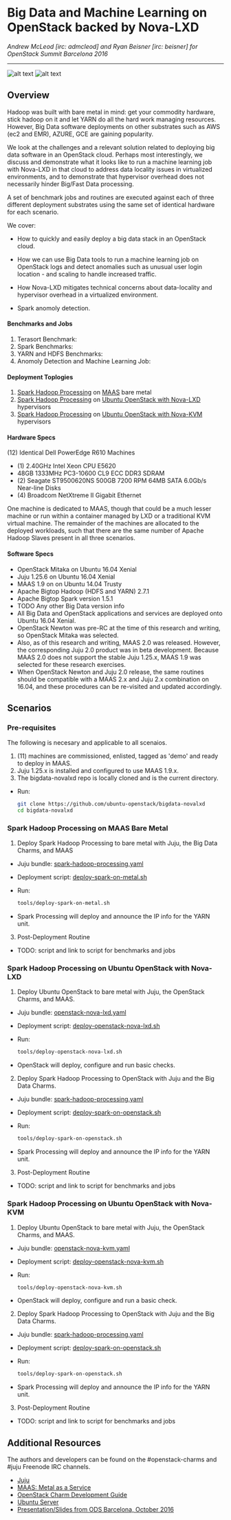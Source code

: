 # Big Data and Machine Learning on OpenStack backed by Nova-LXD

_Andrew McLeod [irc: admcleod] and Ryan Beisner [irc: beisner] 
for OpenStack Summit Barcelona 2016_

---

![alt text][juju-gui-image]
![alt text][maas-image]

## Overview
Hadoop was built with bare metal in mind:  get your commodity hardware, 
stick hadoop on it and let YARN do all the hard work managing resources. 
However, Big Data software deployments on other substrates such as AWS 
(ec2 and EMR), AZURE, GCE are gaining popularity. 

We look at the challenges and a relevant solution related to deploying 
big data software in an OpenStack cloud.  Perhaps most interestingly, 
we discuss and demonstrate what it looks like to run a machine learning 
job with Nova-LXD in that cloud to address data locality issues in 
virtualized environments, and to demonstrate that hypervisor overhead 
does not necessarily hinder Big/Fast Data processing.

A set of benchmark jobs and routines are executed against each of three 
different deployment substrates using the same set of identical hardware 
for each scenario.

We cover:

* How to quickly and easily deploy a big data stack in an OpenStack cloud.

* How we can use Big Data tools to run a machine learning job on OpenStack 
  logs and detect anomalies such as unusual user login location - and
  scaling to handle increased traffic.

* How Nova-LXD mitigates technical concerns about data-locality and 
  hypervisor overhead in a virtualized environment.

* Spark anomoly detection.


#### Benchmarks and Jobs

1. Terasort Benchmark: <TODO description of job>
2. Spark Benchmarks: <TODO description of job>
3. YARN and HDFS Benchmarks: <TODO description of job>
4. Anomoly Detection and Machine Learning Job: <TODO description of job>


#### Deployment Toplogies

1. [Spark Hadoop Processing][1] on [MAAS][4] bare metal
2. [Spark Hadoop Processing][1] on [Ubuntu OpenStack with Nova-LXD][2] hypervisors
3. [Spark Hadoop Processing][1] on [Ubuntu OpenStack with Nova-KVM][3] hypervisors


#### Hardware Specs

(12) Identical Dell PowerEdge R610 Machines
* (1) 2.40GHz Intel Xeon CPU E5620
* 48GB 1333MHz PC3-10600 CL9 ECC DDR3 SDRAM
* (2) Seagate ST9500620NS 500GB 7200 RPM 64MB SATA 6.0Gb/s Near-line Disks
* (4) Broadcom NetXtreme II Gigabit Ethernet

One machine is dedicated to MAAS, though that could be a much lesser machine
or run within a container managed by LXD or a traditional KVM virtual 
machine.  The remainder of the machines are allocated to the deployed
workloads, such that there are the same number of Apache Hadoop Slaves
present in all three scenarios.


#### Software Specs

* OpenStack Mitaka on Ubuntu 16.04 Xenial
* Juju 1.25.6 on Ubuntu 16.04 Xenial
* MAAS 1.9 on on Ubuntu 14.04 Trusty
* Apache Bigtop Hadoop (HDFS and YARN) 2.7.1
* Apache Bigtop Spark version 1.5.1
* TODO Any other Big Data version info
* All Big Data and OpenStack applications and services are deployed onto 
  Ubuntu 16.04 Xenial.
* OpenStack Newton was pre-RC at the time of this research and writing,
  so OpenStack Mitaka was selected.
* Also, as of this research and writing, MAAS 2.0 was released.  However,
  the corresponding Juju 2.0 product was in beta development.  Because
  MAAS 2.0 does not support the stable Juju 1.25.x, MAAS 1.9 was selected
  for these research exercises.
* When OpenStack Newton and Juju 2.0 release, the same routines should be
  compatible with a MAAS 2.x and Juju 2.x combination on 16.04, and these
  procedures can be re-visited and updated accordingly.


## Scenarios

### Pre-requisites

The following is necesary and applicable to all scenaios.

1. (11) machines are commissioned, enlisted, tagged as 'demo' and ready
   to deploy in MAAS.
2. Juju 1.25.x is installed and configured to use MAAS 1.9.x.
3. The bigdata-novalxd repo is locally cloned and is the current directory.
 - Run:

    ```sh
    git clone https://github.com/ubuntu-openstack/bigdata-novalxd
    cd bigdata-novalxd
    ```

### Spark Hadoop Processing on MAAS Bare Metal

1. Deploy Spark Hadoop Processing to bare metal with Juju, the Big Data
   Charms, and MAAS
 - Juju bundle:  [spark-hadoop-processing.yaml][1]
 - Deployment script:  [deploy-spark-on-metal.sh][10]
 - Run:

    ```sh
    tools/deploy-spark-on-metal.sh
    ```

 - Spark Processing will deploy and announce the IP info for the YARN unit.

3. Post-Deployment Routine
 - TODO: script and link to script for benchmarks and jobs


### Spark Hadoop Processing on Ubuntu OpenStack with Nova-LXD

1. Deploy Ubuntu OpenStack to bare metal with Juju, the OpenStack Charms, 
   and MAAS.
 - Juju bundle:  [openstack-nova-lxd.yaml][2]
 - Deployment script:  [deploy-openstack-nova-lxd.sh][8]
 - Run:

    ```sh
    tools/deploy-openstack-nova-lxd.sh
    ```

 - OpenStack will deploy, configure and run basic checks.

2. Deploy Spark Hadoop Processing to OpenStack with Juju and the Big
   Data Charms.
 - Juju bundle:  [spark-hadoop-processing.yaml][1]
 - Deployment script:  [deploy-spark-on-openstack.sh][11]
 - Run:

    ```sh
    tools/deploy-spark-on-openstack.sh
    ```

 - Spark Processing will deploy and announce the IP info for the YARN unit.

3. Post-Deployment Routine
 - TODO: script and link to script for benchmarks and jobs


### Spark Hadoop Processing on Ubuntu OpenStack with Nova-KVM

1. Deploy Ubuntu OpenStack to bare metal with Juju, the OpenStack Charms, 
   and MAAS.
 - Juju bundle:  [openstack-nova-kvm.yaml][3]
 - Deployment script:  [deploy-openstack-nova-kvm.sh][9]
 - Run:

    ```sh
    tools/deploy-openstack-nova-kvm.sh
    ```

 - OpenStack will deploy, configure and run a basic check.

2. Deploy Spark Hadoop Processing to OpenStack with Juju and the Big 
   Data Charms.
 - Juju bundle:  [spark-hadoop-processing.yaml][1]
 - Deployment script:  [deploy-spark-on-openstack.sh][11]
 - Run:

    ```sh
    tools/deploy-spark-on-openstack.sh
    ```

 - Spark Processing will deploy and announce the IP info for the YARN unit.

3. Post-Deployment Routine
 - TODO: script and link to script for benchmarks and jobs


## Additional Resources

The authors and developers can be found on the #openstack-charms and #juju
Freenode IRC channels.

* [Juju][5]
* [MAAS: Metal as a Service][4]
* [OpenStack Charm Development Guide][7]
* [Ubuntu Server][6]
* [Presentation/Slides from ODS Barcelona, October 2016][12]


[1]: juju-bundles/spark-hadoop-processing.yaml
[2]: juju-bundles/openstack-nova-lxd.yaml
[3]: juju-bundles/openstack-nova-kvm.yaml
[4]: http://maas.io
[5]: http://www.ubuntu.com/cloud/juju
[6]: http://www.ubuntu.com/server
[7]: http://docs.openstack.org/developer/charm-guide
[8]: tools/deploy-openstack-nova-lxd.sh
[9]: tools/deploy-openstack-nova-kvm.sh
[10]: tools/deploy-spark-on-metal.sh
[11]: tools/deploy-spark-on-openstack.sh
[12]: http://prezi.com/cvhcdlqwnsfn

[maas-image]: presentation/images/maas-machines-deployed-400.png "MAAS - Metal as a Service"
[juju-gui-image]: presentation/images/juju-gui-spark-processing-400.png "Juju Big Data Deployment - Spark Processing"
